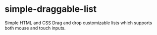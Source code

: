 # simple-draggable-list
Simple HTML and CSS Drag and drop customizable lists which supports both mouse and touch inputs.
